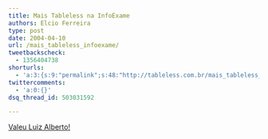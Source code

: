 ```yaml
---
title: Mais Tableless na InfoExame
authors: Elcio Ferreira
type: post
date: 2004-04-10
url: /mais_tableless_infoexame/
tweetbackscheck:
  - 1356404738
shorturls:
  - 'a:3:{s:9:"permalink";s:48:"http://tableless.com.br/mais_tableless_infoexame";s:7:"tinyurl";s:26:"http://tinyurl.com/3vfgkwo";s:4:"isgd";s:19:"http://is.gd/Vm4hgb";}'
twittercomments:
  - 'a:0:{}'
dsq_thread_id: 503031592

---
```

[Valeu Luiz Alberto!][1]

 [1]: http://tableless.com.br/infoexame.gif
